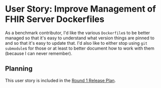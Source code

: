 # User Story: Improve Management of FHIR Server Dockerfiles

As a benchmark contributor,
  I'd like the various `Dockerfile`s to be better managed
  so that it's easy to understand what version things are pinned to
  and so that it's easy to update that.
I'd also like to either stop using `git submodule`s for those
  or at least to better document how to work with them
  (because I can never remember).


## Planning

This user story is included in the
  [Round 1 Release Plan](../plans/0001-round-1.md).